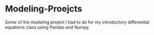 # Modeling-Proejcts
Some of the modeling project I had to do for my introductory differential equations class using Pandas and Numpy.   

